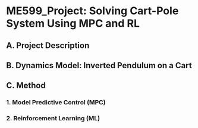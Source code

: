 # ME599_Project: Solving Cart-Pole System Using MPC and RL

## A. Project Description

## B. Dynamics Model: Inverted Pendulum on a Cart

## C. Method

### 1. Model Predictive Control (MPC)

### 2. Reinforcement Learning (ML)